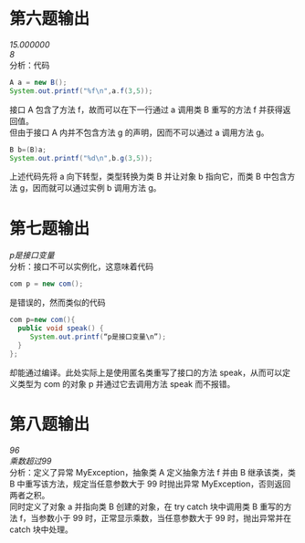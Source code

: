 # 第六题输出
*15.000000
<br>8*
<br>分析：代码
```java
A a = new B();
System.out.printf("%f\n",a.f(3,5));
```
接口 A 包含了方法 f，故而可以在下一行通过 a 调用类 B 重写的方法 f 并获得返回值。
<br>但由于接口 A 内并不包含方法 g 的声明，因而不可以通过 a 调用方法 g。
```java
B b=(B)a;
System.out.printf("%d\n",b.g(3,5));
```
上述代码先将 a 向下转型，类型转换为类 B 并让对象 b 指向它，而类 B 中包含方法 g，因而就可以通过实例 b 调用方法 g。
# 第七题输出
*p是接口变量*
<br>分析：接口不可以实例化，这意味着代码
```java
com p = new com();
```
是错误的，然而类似的代码
```java
com p=new com(){
  public void speak() {
     System.out.printf(“p是接口变量\n”);
  }
};
```
却能通过编译。此处实际上是使用匿名类重写了接口的方法 speak，从而可以定义类型为 com 的对象 p 并通过它去调用方法 speak 而不报错。
# 第八题输出
*96
<br>乘数超过99*
<br>分析：定义了异常 MyException，抽象类 A 定义抽象方法 f 并由 B 继承该类，类 B 中重写该方法，规定当任意参数大于 99 时抛出异常 MyException，否则返回两者之积。
<br>同时定义了对象 a 并指向类 B 创建的对象，在 try catch 块中调用类 B 重写的方法 f，当参数小于 99 时，正常显示乘数，当任意参数大于 99 时，抛出异常并在 catch 块中处理。